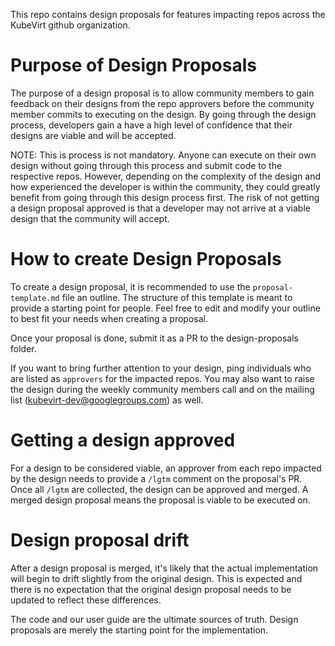 This repo contains design proposals for features impacting repos across the
KubeVirt github organization.

# Purpose of Design Proposals

The purpose of a design proposal is to allow community members to gain feedback
on their designs from the repo approvers before the community member commits to
executing on the design. By going through the design process, developers gain a
have a high level of confidence that their designs are viable and will be
accepted.


NOTE: This is process is not mandatory. Anyone can execute on their own design
without going through this process and submit code to the respective repos.
However, depending on the complexity of the design and how experienced the
developer is within the community, they could greatly benefit from going through
this design process first. The risk of not getting a design proposal approved
is that a developer may not arrive at a viable design that the community will
accept.

# How to create Design Proposals

To create a design proposal, it is recommended to use the `proposal-template.md`
file an outline. The structure of this template is meant to provide a starting
point for people. Feel free to edit and modify your outline to best fit your
needs when creating a proposal.

Once your proposal is done, submit it as a PR to the design-proposals folder.

If you want to bring further attention to your design, ping individuals
who are listed as `approvers` for the impacted repos. You may also want to
raise the design during the weekly community members call and on the mailing
list (kubevirt-dev@googlegroups.com) as well.

# Getting a design approved

For a design to be considered viable, an approver from each repo impacted by
the design needs to provide a `/lgtm` comment on the proposal's PR. Once
all `/lgtm` are collected, the design can be approved and merged. A merged
design proposal means the proposal is viable to be executed on.

# Design proposal drift

After a design proposal is merged, it's likely that the actual implementation
will begin to drift slightly from the original design. This is expected and
there is no expectation that the original design proposal needs to be updated
to reflect these differences.

The code and our user guide are the ultimate sources of truth. Design proposals
are merely the starting point for the implementation.

